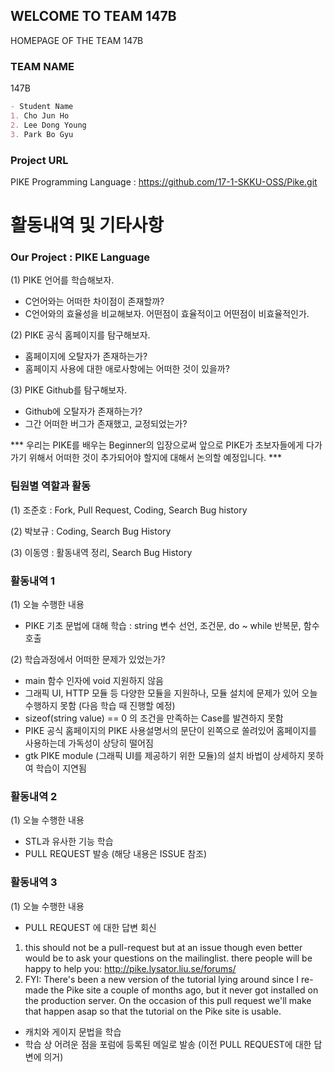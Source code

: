 ## WELCOME TO TEAM 147B

HOMEPAGE OF THE TEAM 147B

### TEAM NAME

147B

```markdown
- Student Name
1. Cho Jun Ho
2. Lee Dong Young
3. Park Bo Gyu
```

### Project URL

PIKE Programming Language : https://github.com/17-1-SKKU-OSS/Pike.git

# 활동내역 및 기타사항

### Our Project : PIKE Language
(1) PIKE 언어를 학습해보자.
- C언어와는 어떠한 차이점이 존재할까?
- C언어와의 효율성을 비교해보자. 어떤점이 효율적이고 어떤점이 비효율적인가.

(2) PIKE 공식 홈페이지를 탐구해보자.
- 홈페이지에 오탈자가 존재하는가?
- 홈페이지 사용에 대한 애로사항에는 어떠한 것이 있을까?

(3) PIKE Github를 탐구해보자.
- Github에 오탈자가 존재하는가?
- 그간 어떠한 버그가 존재했고, 교정되었는가?

*** 우리는 PIKE를 배우는 Beginner의 입장으로써 앞으로 PIKE가 초보자들에게 다가가기 위해서 어떠한 것이 추가되어야 할지에 대해서 논의할 예정입니다. ***

### 팀원별 역할과 활동
(1) 조준호 : Fork, Pull Request, Coding, Search Bug history

(2) 박보규 : Coding, Search Bug History

(3) 이동영 : 활동내역 정리, Search Bug History

### 활동내역 1
(1) 오늘 수행한 내용
- PIKE 기초 문법에 대해 학습 : string 변수 선언, 조건문, do ~ while 반복문, 함수호출

(2) 학습과정에서 어떠한 문제가 있었는가?
- main 함수 인자에 void 지원하지 않음
- 그래픽 UI, HTTP 모듈 등 다양한 모듈을 지원하나, 모듈 설치에 문제가 있어 오늘 수행하지 못함 (다음 학습 때 진행할 예정)
- sizeof(string value) == 0 의 조건을 만족하는 Case를 발견하지 못함
- PIKE 공식 홈페이지의 PIKE 사용설명서의 문단이 왼쪽으로 쏠려있어 홈페이지를 사용하는데 가독성이 상당히 떨어짐
- gtk PIKE module (그래픽 UI를 제공하기 위한 모듈)의 설치 바법이 상세하지 못하여 학습이 지연됨

### 활동내역 2
(1) 오늘 수행한 내용
- STL과 유사한 기능 학습
- PULL REQUEST 발송 (해당 내용은 ISSUE 참조)

### 활동내역 3
(1) 오늘 수행한 내용
- PULL REQUEST 에 대한 답변 회신
1. this should not be a pull-request but at an issue though even better would be to ask your questions on the mailinglist. there people will be happy to help you: http://pike.lysator.liu.se/forums/
2. FYI: There's been a new version of the tutorial lying around since I re-made the Pike site a couple of months ago, but it never got installed on the production server. On the occasion of this pull request we'll make that happen asap so that the tutorial on the Pike site is usable.
- 캐치와 게이지 문법을 학습
- 학습 상 어려운 점을 포럼에 등록된 메일로 발송 (이전 PULL REQUEST에 대한 답변에 의거)
